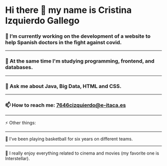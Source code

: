# Hi there 👋 my name is Cristina Izquierdo Gallego 

###  🔭 I’m currently working on the development of a website to help Spanish doctors in the fight against covid.
------------------------------------------------------------------------------------------------------------------------------------
###  🌱 At the same time I'm studying programming, frontend, and databases.
------------------------------------------------------------------------------------------------------------------------------------
###  💬 Ask me about Java, Big Data, HTML and CSS.
------------------------------------------------------------------------------------------------------------------------------------
###  📫 How to reach me: 7646cizquierdo@e-itaca.es
------------------------------------------------------------------------------------------------------------------------------------
⚡ Other things: 
************************************************************************************************************************************
:basketball: I've been playing basketball for six years on different teams.
************************************************************************************************************************************
:cinema: I really enjoy everything related to cinema and movies (my favorite one is Interstellar).



